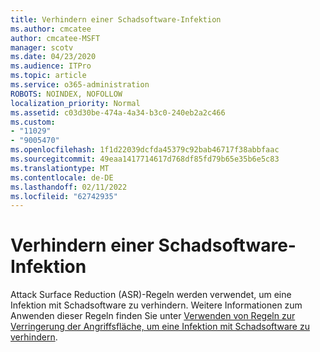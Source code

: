 ```yaml
---
title: Verhindern einer Schadsoftware-Infektion
ms.author: cmcatee
author: cmcatee-MSFT
manager: scotv
ms.date: 04/23/2020
ms.audience: ITPro
ms.topic: article
ms.service: o365-administration
ROBOTS: NOINDEX, NOFOLLOW
localization_priority: Normal
ms.assetid: c03d30be-474a-4a34-b3c0-240eb2a2c466
ms.custom:
- "11029"
- "9005470"
ms.openlocfilehash: 1f1d22039dcfda45379c92bab46717f38abbfaac
ms.sourcegitcommit: 49eaa1417714617d768df85fd79b65e35b6e5c83
ms.translationtype: MT
ms.contentlocale: de-DE
ms.lasthandoff: 02/11/2022
ms.locfileid: "62742935"
---
```

# <a name="prevent-malware-infection"></a>Verhindern einer Schadsoftware-Infektion

Attack Surface Reduction (ASR)-Regeln werden verwendet, um eine Infektion mit Schadsoftware zu verhindern. Weitere Informationen zum Anwenden dieser Regeln finden Sie unter [Verwenden von Regeln zur Verringerung der Angriffsfläche, um eine Infektion mit Schadsoftware zu verhindern](https://docs.microsoft.com/microsoft-365/security/defender-endpoint/attack-surface-reduction#attack-surface-reduction-rules).